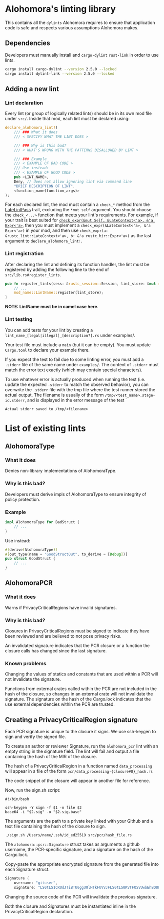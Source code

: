 # Alohomora's linting library

This contains all the `dylints` Alohomora requires to ensure that application code is safe and respects
various assumptions Alohomora makes.

## Dependencies
Developers must manually install and `cargo-dylint` `rust-link` in order to use lints.
```bash
cargo install cargo-dylint --version 2.5.0 --locked
cargo install dylint-link --version 2.5.0 --locked
```

## Adding a new lint

### Lint declaration

Every lint (or group of logically related lints) should be in its own mod file under `src/`.
Inside that mod, each lint must be declared using:

```rust
declare_alohomora_lint!(
    /// ### What it does
    /// < SPECIFY WHAT THE LINT DOES >

    /// ### Why is this bad?
    /// < WHAT'S WRONG WITH THE PATTERNS DISALLOWED BY LINT >

    /// ### Example
    /// < EXAMPLE OF BAD CODE >
    /// Use instead:
    /// < EXAMPLE OF GOOD CODE >
    pub <LINT_NAME>,
    Deny, // does not allow ignoring lint via command line
    "BRIEF DESCRIPTION OF LINT",
    <function_name(function_args)>
);
```

For each declared lint, the mod must contain a `check_*` method from the [LateLintPass](https://doc.rust-lang.org/nightly/nightly-rustc/rustc_lint/trait.LateLintPass.html) trait, excluding the `*mut self` argument. 
You should choose the `check_<...>` function that meets your lint's requirements.
For example, if your trait is best suited for [`check_expr(&mut Self, &LateContext<'a>, &'a Expr<'a>`](https://doc.rust-lang.org/nightly/nightly-rustc/rustc_lint/trait.LateLintPass.html#method.check_expr), then you must implement a `check_expr(&LateContext<'a>, &'a Expr<'a>)` in your mod, and then use `check_expr(a: &rustc_lint::LateContext<'a>, b: &'a rustc_hir::Expr<'a>)` as the last argument to `declare_alohomora_lint!`.

### Lint registration

After declaring the lint and defining its function handler, the lint must be registered by adding the following line to
the end of `src/lib.rs#register_lints`.
```rust
pub fn register_lints(sess: &rustc_session::Session, lint_store: &mut rustc_lint::LintStore) {
    // ...
    mod_name::LintName::register(lint_store);
}
```
**NOTE: LintName must be in camel case here.**

### Lint testing

You can add tests for your lint by creating a `lint_name_[legal|illegal]_[description?].rs` under examples/.

Your test file must include a `main` (but it can be empty). You must update `Cargo.toml` to declare your example there.

If you expect the test to fail due to some linting error, you must add a `.stderr` file of the same name under `examples/`.
The content of `.stderr` must match the error text exactly (which may contain special characters).

To use whatever error is actually produced when running the test (i.e. update the expected `.stderr`
to match the observed behavior), you can overwrite the `.stderr` file with the tmp file where the test runner stored
the actual output. The filename is usually of the form `/tmp/<test_name>.stage-id.stderr`, and is displayed in the
error message of the test
`
```
Actual stderr saved to /tmp/<filename>
```

# List of existing lints

## AlohomoraType

### What it does
Denies non-library implementations of AlohomoraType. 

### Why is this bad?
Developers must derive impls of AlohomoraType to ensure integrity of policy protection.

### Example
```rust
impl AlohomoraType for BadStruct {
    // ...
}
 ```
 Use instead:
```rust
#[derive(AlohomoraType)]
#[out_type(name = "GoodStructOut", to_derive = [Debug])]
pub struct GoodStruct { 
    // ...
}
```

## AlohomoraPCR
### What it does
Warns if PrivacyCriticalRegions have invalid signatures. 

### Why is this bad?
Closures in PrivacyCriticalRegions must be signed to indicate they have been 
reviewed and are believed to not pose privacy risks. 

An invalidated signature indicates that the PCR closure or a function
the closure calls has changed since the last signature. 

### Known problems 
Changing the values of statics and constants that are used within a PCR will not invalidate the signature.

Functions from external crates called within the PCR are not included in the hash of the closure, 
so changes in an external crate will not invalidate the signature. The signature on the hash of the Cargo.lock indicates that the use external dependencies within the PCR are trusted. 

## Creating a PrivacyCriticalRegion signature
Each PCR signature is unique to the closure it signs. We use ssh-keygen to sign and verify the signed file. 

To create an author or reviewer Signature, run the `alohomora_pcr` lint with an empty string in the signature field.
The lint will fail and output a file containing the hash of the MIR of the closure. 

The hash of a PrivacyCriticalRegion in a function named `data_processing` will appear in a file of the form `pcr/data_processing-{closure#0}_hash.rs`

The code snippet of the closure will appear in another file for reference. 

Now, run the sign.sh script:
<!--- Make code --->
    #!/bin/bash

    ssh-keygen -Y sign -f $1 -n file $2
    base64 -i "$2.sig" -o "$2.sig.base"

The arguments are the path to a private key linked with your Github and a text file containing the hash of the closure to sign. 
<!--- Make code --->
    ./sign.sh /Users/name/.ssh/id_ed25519 src/pcr/hash_file.rs

The `alohomora::pcr::Signature` struct takes as arguments a github username, the PCR-specific signature, and a signature on the hash of the Cargo.lock. 

Copy-paste the appropriate encrypted signature from the generated file into each Signature struct. 

```rust
Signature {
    username: "gituser", 
    signature: "LS0tLS1CRUdJTiBTU0ggU0lHTkFUVVJFLS0tLS0KVTFOSVUwbEhBQUFBQVFBQUFETUFBQUFMYzNOb0xXVmtNalUxTVRrQUFBQWd6dGJjeE9zVzlOL09Fd2c3Y3BKZ3dUQnFMNgpGazI2ZVB2Rm1ZaXpRRjM1VUFBQUFFWm1sc1pRQUFBQUFBQUFBR2MyaGhOVEV5QUFBQVV3QUFBQXR6YzJndFpXUXlOVFV4Ck9RQUFBRUNqRStac3YzcUhROG8zL1ZOVmxacVB5MzV4REI3Ti9FVkljaFB4bllXZWFqQjQ4WC9Dc1VpcG1RN0N2RHNucXkKV1REandZVHlVUThxUWJMR0VCelJzRwotLS0tLUVORCBTU0ggU0lHTkFUVVJFLS0tLS0K"}
```

Changing the source code of the PCR will invalidate the previous signature. 

Both the closure and Signatures must be instantiated inline in the PrivacyCriticalRegion declaration.
